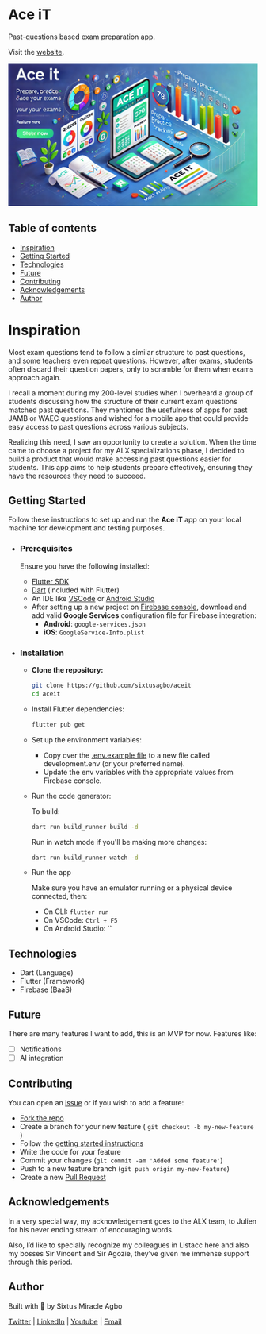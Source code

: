 # Ace iT

Past-questions based exam preparation app.

Visit the [website](https://aceitpro.com/).

![Screenshot](shots/100-banner.webp)

## Table of contents

- [Inspiration](#inspiration)
- [Getting Started](#getting-started)
- [Technologies](#technologies)
- [Future](#future)
- [Contributing](#contributing)
- [Acknowledgements](#acknowledgements)
- [Author](#author)

# Inspiration
Most exam questions tend to follow a similar structure to past questions, and some teachers even repeat questions. However, after exams, students often discard their question papers, only to scramble for them when exams approach again.

I recall a moment during my 200-level studies when I overheard a group of students discussing how the structure of their current exam questions matched past questions. They mentioned the usefulness of apps for past JAMB or WAEC questions and wished for a mobile app that could provide easy access to past questions across various subjects.

Realizing this need, I saw an opportunity to create a solution. When the time came to choose a project for my ALX specializations phase, I decided to build a product that would make accessing past questions easier for students. This app aims to help students prepare effectively, ensuring they have the resources they need to succeed.
<!-- Link to blog post -->

## Getting Started

Follow these instructions to set up and run the **Ace iT** app on your local machine for development and testing purposes.

- ### Prerequisites

  Ensure you have the following installed:

  - [Flutter SDK](https://docs.flutter.dev/get-started/install)
  - [Dart](https://dart.dev/get-dart) (included with Flutter)
  - An IDE like [VSCode](https://code.visualstudio.com/) or [Android Studio](https://developer.android.com/studio)
  - After setting up a new project on [Firebase console](https://console.firebase.google.com/), download and add valid **Google Services** configuration file for Firebase integration:
    - **Android**: `google-services.json`
    - **iOS**: `GoogleService-Info.plist`

- ### Installation

  * **Clone the repository:**

    ```bash
    git clone https://github.com/sixtusagbo/aceit
    cd aceit
    ```
  
  * Install Flutter dependencies:

    ```bash
    flutter pub get
    ```

  * Set up the environment variables:

    - Copy over the [.env.example file](lib/.env.example) to a new file called development.env (or your preferred name).
    - Update the env variables with the appropriate values from Firebase console.
  
  * Run the code generator:

    To build:
    ```bash
    dart run build_runner build -d
    ```
    Run in watch mode if you'll be making more changes:
    ```bash
    dart run build_runner watch -d
    ```
  
  * Run the app

    Make sure you have an emulator running or a physical device connected, then:
    - On CLI: `flutter run`
    - On VSCode: `Ctrl + F5`
    - On Android Studio: ``

## Technologies

* Dart (Language)
* Flutter (Framework)
* Firebase (BaaS)

## Future

There are many features I want to add, this is an MVP for now. Features like:

- [ ] Notifications
- [ ] AI integration

## Contributing

You can open an [issue](https://github.com/sixtusagbo/aceit/issues) or if you wish to add a feature:

- [Fork the repo](https://github.com/sixtusagbo/aceit/fork)
- Create a branch for your new feature ( `git checkout -b my-new-feature` )
- Follow the [getting started instructions](#getting-started)
- Write the code for your feature
- Commit your changes (`git commit -am 'Added some feature'`)
- Push to a new feature branch (`git push origin my-new-feature`)
- Create a new [Pull Request](https://github.com/sixtusagbo/aceit/pulls)

## Acknowledgements

In a very special way, my acknowledgement goes to the ALX team, to Julien for his never ending stream of encouraging words.

Also, I’d like to specially recognize my colleagues in Listacc here and also my bosses Sir Vincent and Sir Agozie, they’ve given me immense support through this period.

## Author

Built with 💖 by Sixtus Miracle Agbo

[Twitter](https://twitter.com/sixtusagbo) | [LinkedIn](https://linkedin.com/in/sixtusagbo) | [Youtube](https://youtube.com/@sixtusagbo) | [Email](mailto:miracleagbosixtus@gmail.com)
